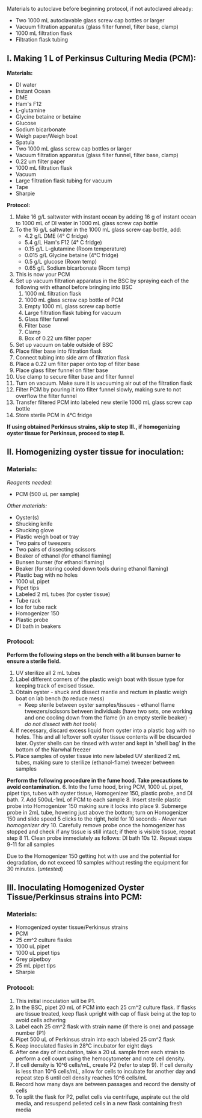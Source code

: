 Materials to autoclave before beginning protocol, if not autoclaved already:
- Two 1000 mL autoclavable glass screw cap bottles or larger 
- Vacuum filtration apparatus (glass filter funnel, filter base, clamp)
- 1000 mL filtration flask 
- Filtration flask tubing

## I. Making 1 L of Perkinsus Culturing Media (PCM):

**Materials:**
- DI water
- Instant Ocean 
- DME
- Ham's F12
- L-glutamine
- Glycine betaine or betaine
- Glucose
- Sodium bicarbonate
- Weigh paper/Weigh boat
- Spatula
- Two 1000 mL glass screw cap bottles or larger
- Vacuum filtration apparatus (glass filter funnel, filter base, clamp)
- 0.22 um filter paper
- 1000 mL filtration flask
- Vacuum
- Large filtration flask tubing for vacuum
- Tape
- Sharpie

**Protocol:** 
1. Make 16 g/L saltwater with instant ocean by adding 16 g of instant ocean to 1000 mL of DI water in 1000 mL glass screw cap bottle 
2. To the 16 g/L saltwater in the 1000 mL glass screw cap bottle, add:
	- 4.2 g/L DME (4° C fridge)
	- 5.4 g/L Ham's F12  (4° C fridge)
	- 0.15 g/L L-glutamine (Room temperature)
	- 0.015 g/L Glycine betaine (4°C fridge)
	- 0.5 g/L glucose (Room temp)
	- 0.65 g/L Sodium bicarbonate (Room temp)
3. This is now your PCM
4. Set up vacuum filtration apparatus in the BSC by spraying each of the following with ethanol before bringing into BSC
	1. 1000 mL filtration flask
	2. 1000 mL glass screw cap bottle of PCM
	3. Empty 1000 mL glass screw cap bottle 
	4. Large filtration flask tubing for vacuum
	5. Glass filter funnel
	6. Filter base
	7. Clamp
	8. Box of 0.22 um filter paper
5. Set up vacuum on table outside of BSC
6. Place filter base into filtration flask 
7. Connect tubing into side arm of filtration flask 
8. Place a 0.22 um filter paper onto top of filter base
9. Place glass filter funnel on filter base
10. Use clamp to secure filter base and filter funnel
11. Turn on vacuum. Make sure it is vacuuming air out of the filtration flask
12. Filter PCM by pouring it into filter funnel slowly, making sure to not overflow the filter funnel
13. Transfer filtered PCM into labeled new sterile 1000 mL glass screw cap bottle
14. Store sterile PCM in 4°C fridge

****If using obtained Perkinsus strains, skip to step III., if homogenizing oyster tissue for Perkinsus, proceed to step II.****

## II. Homogenizing oyster tissue for inoculation:
### Materials: 
*Reagents needed:*
- PCM (500 uL per sample)

*Other materials:* 
- Oyster(s)
- Shucking knife
- Shucking glove 
- Plastic weigh boat or tray
- Two pairs of tweezers
- Two pairs of dissecting scissors 
- Beaker of ethanol (for ethanol flaming)
- Bunsen burner (for ethanol flaming)
- Beaker (for storing cooled down tools during ethanol flaming)
- Plastic bag with no holes 
- 1000 uL pipet
- Pipet tips
- Labeled 2 mL tubes (for oyster tissue)
- Tube rack 
- Ice for tube rack 
- Homogenizer 150
- Plastic probe
- DI bath in beakers
### Protocol: 
**Perform the following steps on the bench with a lit bunsen burner to ensure a sterile field.**
1. UV sterilize all 2 mL tubes
2. Label different corners of the plastic weigh boat with tissue type for keeping track of excised tissue.
3. Obtain oyster - shuck and dissect mantle and rectum in plastic weigh boat on lab bench (to reduce mess)
	- Keep sterile between oyster samples/tissues - ethanol flame tweezers/scissors between individuals (have two sets, one working and one cooling down from the flame (in an empty sterile beaker) - *do not dissect with hot tools*)
4. If necessary, discard excess liquid from oyster into a plastic bag with no holes. This and all leftover soft oyster tissue contents will be discarded later. Oyster shells can be rinsed with water and kept in 'shell bag' in the bottom of the Narwhal freezer
5. Place samples of oyster tissue into new labeled UV sterilized 2 mL tubes, making sure to sterilize (ethanol-flame) tweezer between samples

**Perform the following procedure in the fume hood. Take precautions to avoid contamination.**
6. Into the fume hood, bring PCM, 1000 uL pipet, pipet tips, tubes with oyster tissue, Homogenizer 150, plastic probe, and DI bath. 
7. Add 500uL-1mL of PCM to each sample
8. Insert sterile plastic probe into Homogenizer 150 making sure it locks into place
9. Submerge probe in 2mL tube, hovering just above the bottom; turn on Homogenizer 150 and slide speed 5 clicks to the right, hold for 10 seconds
    - _Never run homogenizer dry_
10. Carefully remove probe once the homogenizer has stopped and check if any tissue is still intact; if there is visible tissue, repeat step 8
11. Clean probe immediately as follows: DI bath 10s
12. Repeat steps 9-11 for all samples

Due to the Homogenizer 150 getting hot with use and the potential for degradation, do not exceed 10 samples without resting the equipment for 30 minutes. (_untested_)




## III. Inoculating Homogenized Oyster Tissue/Perkinsus strains into PCM:

### Materials:
- Homogenized oyster tissue/Perkinsus strains
- PCM
- 25 cm^2 culture flasks 
- 1000 uL pipet
- 1000 uL pipet tips 
- Grey pipetboy 
- 25 mL pipet tips
- Sharpie

### Protocol:

1. This initial inoculation will be P1. 
2. In the BSC, pipet 20 mL of PCM into each 25 cm^2 culture flask. If flasks are tissue treated, keep flask upright with cap of flask being at the top to avoid cells adhering
3. Label each 25 cm^2 flask with strain name (if there is one) and passage number (P1)
4. Pipet 500 uL of Perkinsus strain into each labeled 25 cm^2 flask
5. Keep inoculated flasks in 28°C incubator for eight days 
6. After one day of incubation, take a 20 uL sample from each strain to perform a cell count using the hemocytometer and note cell density. 
7. If cell density is 10^6 cells/mL, create P2 (refer to step 9). If cell density is less than 10^6 cells/mL, allow for cells to incubate for another day and repeat step 6 until cell density reaches 10^6 cells/mL
8. Record how many days are between passages and record the density of cells 
9. To split the flask for P2, pellet cells via centrifuge, aspirate out the old media, and resuspend pelleted cells in a new flask containing fresh media



